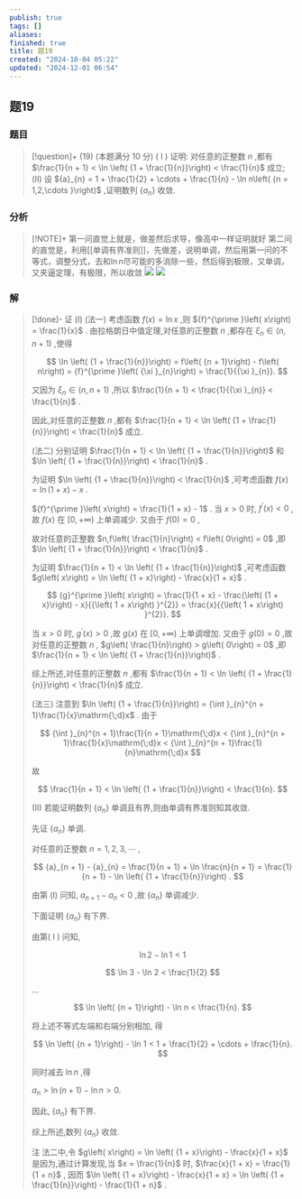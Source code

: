 ```yaml
---
publish: true
tags: []
aliases: 
finished: true
title: 题19
created: "2024-10-04 05:22"
updated: "2024-12-01 06:54"
---
```

## 题19
### 题目
> [!question]+
> (19) (本题满分 10 分)
> ( I ) 证明: 对任意的正整数 $n$ ,都有 $\frac{1}{n + 1} < \ln \left( {1 + \frac{1}{n}}\right)  < \frac{1}{n}$ 成立;
> (II) 设 ${a}_{n} = 1 + \frac{1}{2} + \cdots  + \frac{1}{n} - \ln n\left( {n = 1,2,\cdots }\right)$ ,证明数列 $\left\{  {a}_{n}\right\}$ 收敛.
### 分析
> [!NOTE]+
> 第一问直觉上就是，做差然后求导，像高中一样证明就好
> 第二问的直觉是，利用[[单调有界准则]]，先做差，说明单调，然后用第一问的不等式，调整分式，去和$\ln n$尽可能的多消除一些，然后得到极限，又单调，又夹逼定理，有极限，所以收敛
> ![](https://img.hwenyi.live/202411062114464.webp)
> ![](https://img.hwenyi.live/202411062115542.webp)
### 解
> [!done]-
> 证 (I) (法一) 考虑函数 $f\left( x\right)  = \ln x$ ,则 ${f}^{\prime }\left( x\right)  = \frac{1}{x}$ . 由拉格朗日中值定理,对任意的正整数 $n$ ,都存在 ${\xi }_{n} \in  \left( {n,n + 1}\right)$ ,使得
> 
> $$
> \ln \left( {1 + \frac{1}{n}}\right)  = f\left( {n + 1}\right)  - f\left( n\right)  = {f}^{\prime }\left( {\xi }_{n}\right)  = \frac{1}{{\xi }_{n}}.
> $$
> 
> 又因为 ${\xi }_{n} \in  \left( {n,n + 1}\right)$ ,所以 $\frac{1}{n + 1} < \frac{1}{{\xi }_{n}} < \frac{1}{n}$ .
> 
> 因此,对任意的正整数 $n$ ,都有 $\frac{1}{n + 1} < \ln \left( {1 + \frac{1}{n}}\right)  < \frac{1}{n}$ 成立.
> 
> (法二) 分别证明 $\frac{1}{n + 1} < \ln \left( {1 + \frac{1}{n}}\right)$ 和 $\ln \left( {1 + \frac{1}{n}}\right)  < \frac{1}{n}$ .
> 
> 为证明 $\ln \left( {1 + \frac{1}{n}}\right)  < \frac{1}{n}$ ,可考虑函数 $f\left( x\right)  = \ln \left( {1 + x}\right)  - x$ .
> 
> ${f}^{\prime }\left( x\right)  = \frac{1}{1 + x} - 1$ . 当 $x > 0$ 时, ${f}^{\prime }\left( x\right)  < 0$ ,故 $f\left( x\right)$ 在 $\lbrack 0, + \infty )$ 上单调减少. 又由于 $f\left( 0\right)  = 0$ ,
> 
> 故对任意的正整数 $n,f\left( \frac{1}{n}\right)  < f\left( 0\right)  = 0$ ,即 $\ln \left( {1 + \frac{1}{n}}\right)  < \frac{1}{n}$ .
> 
> 为证明 $\frac{1}{n + 1} < \ln \left( {1 + \frac{1}{n}}\right)$ ,可考虑函数 $g\left( x\right)  = \ln \left( {1 + x}\right)  - \frac{x}{1 + x}$ .
> 
> $$
> {g}^{\prime }\left( x\right)  = \frac{1}{1 + x} - \frac{\left( {1 + x}\right)  - x}{{\left( 1 + x\right) }^{2}} = \frac{x}{{\left( 1 + x\right) }^{2}}.
> $$
> 
> 当 $x > 0$ 时, ${g}^{\prime }\left( x\right)  > 0$ ,故 $g\left( x\right)$ 在 $\lbrack 0, + \infty )$ 上单调增加. 又由于 $g\left( 0\right)  = 0$ ,故对任意的正整数 $n$ , $g\left( \frac{1}{n}\right)  > g\left( 0\right)  = 0$ ,即 $\frac{1}{n + 1} < \ln \left( {1 + \frac{1}{n}}\right)$ .
> 
> 综上所述,对任意的正整数 $n$ ,都有 $\frac{1}{n + 1} < \ln \left( {1 + \frac{1}{n}}\right)  < \frac{1}{n}$ 成立.
> 
> (法三) 注意到 $\ln \left( {1 + \frac{1}{n}}\right)  = {\int }_{n}^{n + 1}\frac{1}{x}\mathrm{\;d}x$ . 由于
> 
> $$
> {\int }_{n}^{n + 1}\frac{1}{n + 1}\mathrm{\;d}x < {\int }_{n}^{n + 1}\frac{1}{x}\mathrm{\;d}x < {\int }_{n}^{n + 1}\frac{1}{n}\mathrm{\;d}x
> $$
> 
> 故
> 
> $$
> \frac{1}{n + 1} < \ln \left( {1 + \frac{1}{n}}\right)  < \frac{1}{n}.
> $$
> 
> (II) 若能证明数列 $\left\{  {a}_{n}\right\}$ 单调且有界,则由单调有界准则知其收敛.
> 
> 先证 $\left\{  {a}_{n}\right\}$ 单调.
> 
> 对任意的正整数 $n = 1,2,3,\cdots$ ,
> 
> $$
> {a}_{n + 1} - {a}_{n} = \frac{1}{n + 1} + \ln \frac{n}{n + 1} = \frac{1}{n + 1} - \ln \left( {1 + \frac{1}{n}}\right) .
> $$
> 
> 由第 (I) 问知, ${a}_{n + 1} - {a}_{n} < 0$ ,故 $\left\{  {a}_{n}\right\}$ 单调减少.
> 
> 下面证明 $\left\{  {a}_{n}\right\}$ 有下界.
> 
> 由第( I ) 问知,
> 
> $$
> \ln 2 - \ln 1 < 1
> $$
> 
> $$
> \ln 3 - \ln 2 < \frac{1}{2}
> $$
> 
> $\ldots$
> 
> $$
> \ln \left( {n + 1}\right)  - \ln n < \frac{1}{n}.
> $$
> 
> 将上述不等式左端和右端分别相加, 得
> 
> $$
> \ln \left( {n + 1}\right)  - \ln 1 < 1 + \frac{1}{2} + \cdots  + \frac{1}{n}.
> $$
> 
> 同时减去 $\ln n$ ,得
> 
> ${a}_{n} > \ln \left( {n + 1}\right)  - \ln n > 0.$
> 
> 因此, $\left\{  {a}_{n}\right\}$ 有下界.
> 
> 综上所述,数列 $\left\{  {a}_{n}\right\}$ 收敛.
> 
> 注 法二中,令 $g\left( x\right)  = \ln \left( {1 + x}\right)  - \frac{x}{1 + x}$ 是因为,通过计算发现,当 $x = \frac{1}{n}$ 时, $\frac{x}{1 + x} = \frac{1}{1 + n}$ , 因而 $\ln \left( {1 + x}\right)  - \frac{x}{1 + x} = \ln \left( {1 + \frac{1}{n}}\right)  - \frac{1}{1 + n}$ .
